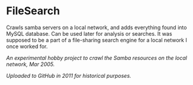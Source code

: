 # FileSearch
Crawls samba servers on a local network, and adds everything found into MySQL database.
Can be used later for analysis or searches. 
It was supposed to be a part of a file-sharing search engine for a local network I once worked for. 

_An experimental hobby project to crawl the Samba resources on the local network, Mar 2005._

_Uploaded to GitHub in 2011 for historical purposes._
